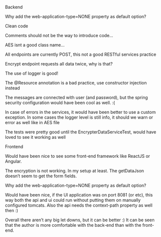 Backend

Why add the web-application-type=NONE property as default option?

Clean code

Comments should not be the way to introduce code…

AES isnt a good class name...

All endpoints are currently POST, this not a good RESTful services practice

Encrypt endpoint requests all data twice, why is that?

The use of logger is good!

The @Resource annotation is a bad practice, use constructor injection instead

The messages are connected with user (and password), but the spring security configuration would have been cool as well. :(

In case of errors in the services, it would have been better to use a custom exception. In some cases the logger level is still info, it should we warn or error as well like in AES file

The tests were pretty good until the EncrypterDataServiceTest, would have loved to see it working as well

Frontend

Would have been nice to see some front-end framework like ReactJS or Angular.

The encryption is not working. In my setup at least. The getDataJson doesn’t seem to get the form fields.

Why add the web-application-type=NONE property as default option?

Would have been nice, if the UI application was on port 8081 (or etc), this way both the api and ui could run without putting them on manually configured tomcats. Also the api needs the context-path property as well then :)


Overall there aren’t any big let downs, but it can be better :) It can be seen that the author is more comfortable with the back-end than with the front-end.
